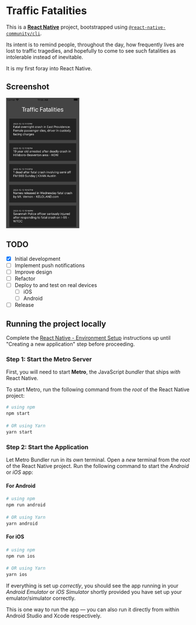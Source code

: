 # Traffic Fatalities

This is a [**React Native**](https://reactnative.dev) project, bootstrapped using [`@react-native-community/cli`](https://github.com/react-native-community/cli).

Its intent is to remind people, throughout the day, how frequently lives are lost to traffic tragedies, and hopefully to come to see such fatalities as intolerable instead of inevitable.

It is my first foray into React Native.

## Screenshot

<img src="screenshot.png" alt="Screen Capture of Traffic Fatalities App" width="200"/>

## TODO

- [x] Initial development
- [ ] Implement push notifications
- [ ] Improve design
- [ ] Refactor
- [ ] Deploy to and test on real devices
  - [ ] iOS
  - [ ] Android
- [ ] Release

## Running the project locally

Complete the [React Native - Environment Setup](https://reactnative.dev/docs/environment-setup) instructions up until "Creating a new application" step before proceeding.

### Step 1: Start the Metro Server

First, you will need to start **Metro**, the JavaScript _bundler_ that ships _with_ React Native.

To start Metro, run the following command from the _root_ of the React Native project:

```bash
# using npm
npm start

# OR using Yarn
yarn start
```

### Step 2: Start the Application

Let Metro Bundler run in its _own_ terminal. Open a _new_ terminal from the _root_ of the React Native project. Run the following command to start the _Android_ or _iOS_ app:

#### For Android

```bash
# using npm
npm run android

# OR using Yarn
yarn android
```

#### For iOS

```bash
# using npm
npm run ios

# OR using Yarn
yarn ios
```

If everything is set up _correctly_, you should see the app running in your _Android Emulator_ or _iOS Simulator_ shortly provided you have set up your emulator/simulator correctly.

This is one way to run the app — you can also run it directly from within Android Studio and Xcode respectively.